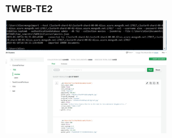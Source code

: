 # TWEB-TE2
![alt text](server/terminal-doc-import-ok.JPG)
![alt text](server/atlas-doc-import-ok.JPG)
